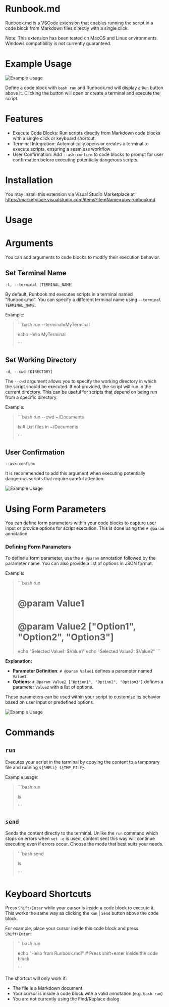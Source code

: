 # Runbook.md

Runbook.md is a VSCode extension that enables running the script in a code block from Markdown files directly with a single click.

Note: This extension has been tested on MacOS and Linux environments. Windows compatibility is not currently guaranteed.

# Example Usage

![Example Usage](./docs/img/example-usage-01.jpg)

Define a code block with `bash run` and Runbook.md will display a `Run` button above it. Clicking the button will open or create a terminal and execute the script.

# Features

- Execute Code Blocks: Run scripts directly from Markdown code blocks with a single click or keyboard shortcut.
- Terminal Integration: Automatically opens or creates a terminal to execute scripts, ensuring a seamless workflow.
- User Confirmation: Add `--ask-confirm` to code blocks to prompt for user confirmation before executing potentially dangerous scripts.

# Installation 

You may install this extension via Visual Studio Marketplace at
https://marketplace.visualstudio.com/items?itemName=ubw.runbookmd

# Usage

# Arguments

You can add arguments to code blocks to modify their execution behavior.

## Set Terminal Name

`-t, --terminal [TERMINAL_NAME]`

By default, Runbook.md executes scripts in a terminal named "Runbook.md". You can specify a different terminal name using `--terminal TERMINAL_NAME`.

Example:

> \```bash run --terminal=MyTerminal
> 
> echo Hello MyTerminal
> 
> \```


## Set Working Directory

`-d, --cwd [DIRECTORY]`

The `--cwd` argument allows you to specify the working directory in which the script should be executed. If not provided, the script will run in the current directory. This can be useful for scripts that depend on being run from a specific directory.

Example:

> \```bash run --cwd ~/Documents
> 
> ls # List files in ~/Documents
> 
> \```


## User Confirmation

`--ask-confirm`

It is recommended to add this argument when executing potentially dangerous scripts that require careful attention.

![Example Usage](./docs/img/example-usage-02.jpg)

# Using Form Parameters

You can define form parameters within your code blocks to capture user input or provide options for script execution. This is done using the `# @param` annotation.

### Defining Form Parameters

To define a form parameter, use the `# @param` annotation followed by the parameter name. You can also provide a list of options in JSON format.

Example:

> \```bash run
> # @param Value1
> # @param Value2 ["Option1", "Option2", "Option3"]
> echo "Selected Value1: $Value1"
> echo "Selected Value2: $Value2"
> \```

**Explanation:**

- **Parameter Definition**: `# @param Value1` defines a parameter named `Value1`.
- **Options**: `# @param Value2 ["Option1", "Option2", "Option3"]` defines a parameter `Value2` with a list of options.

These parameters can be used within your script to customize its behavior based on user input or predefined options.

![Example Usage](./docs/img/example-usage-03.jpg)

# Commands

## `run`

Executes your script in the terminal by copying the content to a temporary file and running `${SHELL} ${TMP_FILE}`.

Example usage:

> \```bash run
>
> ls
> 
> \```

## `send`

Sends the content directly to the terminal. Unlike the `run` command which stops on errors when `set -e` is used, content sent this way will continue executing even if errors occur. Choose the mode that best suits your needs.

> \```bash send
>
> ls
> 
> \```

# Keyboard Shortcuts

Press `Shift+Enter` while your cursor is inside a code block to execute it. This works the same way as clicking the `Run` | `Send` button above the code block.

For example, place your cursor inside this code block and press `Shift+Enter`:

> \```bash run
>
> echo "Hello from Runbook.md!" # Press shift+enter inside the code block
>
> \```

The shortcut will only work if:
- The file is a Markdown document
- Your cursor is inside a code block with a valid annotation (e.g. `bash run`)
- You are not currently using the Find/Replace dialog

